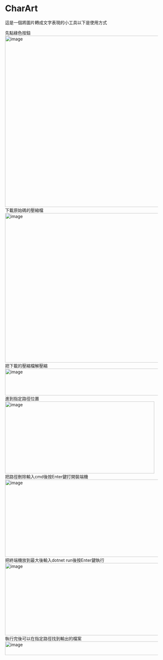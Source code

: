 # CharArt
這是一個將圖片轉成文字表現的小工具以下是使用方式

先點綠色按鈕
<img width="932" height="564" alt="image" src="https://github.com/user-attachments/assets/7ab4bd4a-7b23-43db-aaf1-245631a30a51" />
下載原始碼的壓縮檔
<img width="656" height="492" alt="image" src="https://github.com/user-attachments/assets/143cc925-8245-41bd-b209-165b6b9c09e9" />
把下載的壓縮檔解壓縮
<img width="791" height="88" alt="image" src="https://github.com/user-attachments/assets/48426040-2d3d-403b-a0f6-3855cf7c1b3b" />
進到指定路徑位置
<img width="492" height="237" alt="image" src="https://github.com/user-attachments/assets/d86d302d-8d72-4560-b40b-f833ec677027" />
把路徑刪除輸入cmd後按Enter鍵打開裝端機
<img width="519" height="255" alt="image" src="https://github.com/user-attachments/assets/7401a6d5-192c-43d3-bee3-1e1989869f60" />
把終端機放到最大後輸入dotnet run後按Enter鍵執行
<img width="940" height="238" alt="image" src="https://github.com/user-attachments/assets/69bd93fc-4fa2-4c01-9ef0-be6486dff463" />
執行完後可以在指定路徑找到輸出的檔案
<img width="656" height="45" alt="image" src="https://github.com/user-attachments/assets/47258f79-8790-439c-b72a-5bb229e30c4f" />
